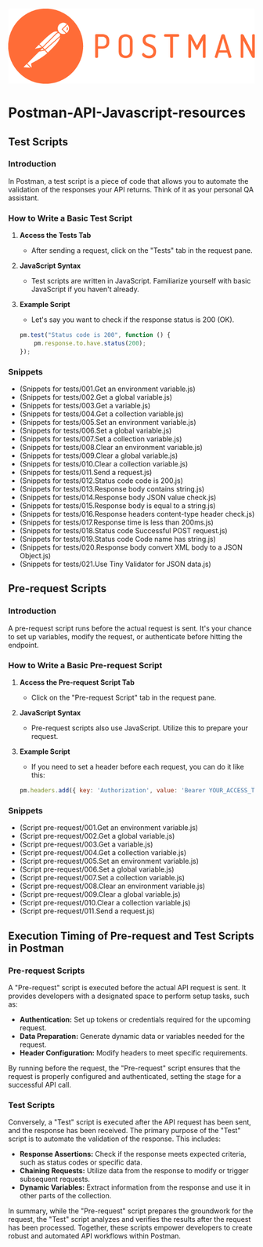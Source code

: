 ![Postman application logo](https://github.com/simboli/Postman-API-Javascript-resources/blob/main/Postman_(software).png)
# Postman-API-Javascript-resources

## Test Scripts

### Introduction
In Postman, a test script is a piece of code that allows you to automate the validation of the responses your API returns. Think of it as your personal QA assistant.

### How to Write a Basic Test Script
1. **Access the Tests Tab**
   - After sending a request, click on the "Tests" tab in the request pane.

2. **JavaScript Syntax**
   - Test scripts are written in JavaScript. Familiarize yourself with basic JavaScript if you haven't already.

3. **Example Script**
   - Let's say you want to check if the response status is 200 (OK).
   ```javascript
   pm.test("Status code is 200", function () {
       pm.response.to.have.status(200);
   });
   ```

### Snippets

- (Snippets for tests/001.Get an environment variable.js)
- (Snippets for tests/002.Get a global variable.js)
- (Snippets for tests/003.Get a variable.js)
- (Snippets for tests/004.Get a collection variable.js)
- (Snippets for tests/005.Set an environment variable.js)
- (Snippets for tests/006.Set a global variable.js)
- (Snippets for tests/007.Set a collection variable.js)
- (Snippets for tests/008.Clear an environment variable.js)
- (Snippets for tests/009.Clear a global variable.js)
- (Snippets for tests/010.Clear a collection variable.js)
- (Snippets for tests/011.Send a request.js)
- (Snippets for tests/012.Status code code is 200.js)
- (Snippets for tests/013.Response body contains string.js)
- (Snippets for tests/014.Response body JSON value check.js)
- (Snippets for tests/015.Response body is equal to a string.js)
- (Snippets for tests/016.Response headers content-type header check.js)
- (Snippets for tests/017.Response time is less than 200ms.js)
- (Snippets for tests/018.Status code Successful POST request.js)
- (Snippets for tests/019.Status code Code name has string.js)
- (Snippets for tests/020.Response body convert XML body to a JSON Object.js)
- (Snippets for tests/021.Use Tiny Validator for JSON data.js)

## Pre-request Scripts

### Introduction
A pre-request script runs before the actual request is sent. It's your chance to set up variables, modify the request, or authenticate before hitting the endpoint.

### How to Write a Basic Pre-request Script
1. **Access the Pre-request Script Tab**
   - Click on the "Pre-request Script" tab in the request pane.

2. **JavaScript Syntax**
   - Pre-request scripts also use JavaScript. Utilize this to prepare your request.

3. **Example Script**
   - If you need to set a header before each request, you can do it like this:
   ```javascript
   pm.headers.add({ key: 'Authorization', value: 'Bearer YOUR_ACCESS_TOKEN' });
   ```

### Snippets
- (Script pre-request/001.Get an environment variable.js)
- (Script pre-request/002.Get a global variable.js)
- (Script pre-request/003.Get a variable.js)
- (Script pre-request/004.Get a collection variable.js)
- (Script pre-request/005.Set an environment variable.js)
- (Script pre-request/006.Set a global variable.js)
- (Script pre-request/007.Set a collection variable.js)
- (Script pre-request/008.Clear an environment variable.js)
- (Script pre-request/009.Clear a global variable.js)
- (Script pre-request/010.Clear a collection variable.js)
- (Script pre-request/011.Send a request.js)


## Execution Timing of Pre-request and Test Scripts in Postman

### Pre-request Scripts

A "Pre-request" script is executed before the actual API request is sent. It provides developers with a designated space to perform setup tasks, such as:

- **Authentication:** Set up tokens or credentials required for the upcoming request.
- **Data Preparation:** Generate dynamic data or variables needed for the request.
- **Header Configuration:** Modify headers to meet specific requirements.

By running before the request, the "Pre-request" script ensures that the request is properly configured and authenticated, setting the stage for a successful API call.

### Test Scripts

Conversely, a "Test" script is executed after the API request has been sent, and the response has been received. The primary purpose of the "Test" script is to automate the validation of the response. This includes:

- **Response Assertions:** Check if the response meets expected criteria, such as status codes or specific data.
- **Chaining Requests:** Utilize data from the response to modify or trigger subsequent requests.
- **Dynamic Variables:** Extract information from the response and use it in other parts of the collection.

In summary, while the "Pre-request" script prepares the groundwork for the request, the "Test" script analyzes and verifies the results after the request has been processed. Together, these scripts empower developers to create robust and automated API workflows within Postman.
